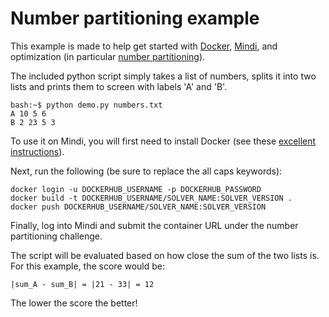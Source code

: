 # Number partitioning example

This example is made to help get started with [Docker](http://docker.com), [Mindi](http://mindi.io), and optimization (in particular [number partitioning](https://en.wikipedia.org/wiki/Partition_problem)).

The included python script simply takes a list of numbers, splits it into two lists and prints them to screen with labels 'A' and 'B'.

    bash:~$ python demo.py numbers.txt
    A 10 5 6
    B 2 23 5 3

To use it on Mindi, you will first need to install Docker (see these [excellent instructions](https://docs.docker.com/engine/installation/)).

Next, run the following (be sure to replace the all caps keywords):

    docker login -u DOCKERHUB_USERNAME -p DOCKERHUB_PASSWORD
    docker build -t DOCKERHUB_USERNAME/SOLVER_NAME:SOLVER_VERSION .
    docker push DOCKERHUB_USERNAME/SOLVER_NAME:SOLVER_VERSION

Finally, log into Mindi and submit the container URL under the number partitioning challenge.

The script will be evaluated based on how close the sum of the two lists is. For this example, the score would be:

    |sum_A - sum_B| = |21 - 33| = 12

The lower the score the better!
